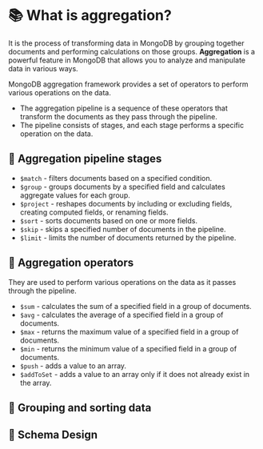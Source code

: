 # 📚 What is aggregation?
It is the process of transforming data in MongoDB by grouping together documents and performing calculations on those groups. 
**Aggregation** is a powerful feature in MongoDB that allows you to analyze and manipulate data in various ways.

MongoDB aggregation framework provides a set of operators to perform various operations on the data. 
  + The aggregation pipeline is a sequence of these operators that transform the documents as they pass through the pipeline. 
  + The pipeline consists of stages, and each stage performs a specific operation on the data.

## <a name="pipeline"></a>📖 Aggregation pipeline stages
+ ``$match`` - filters documents based on a specified condition.
+ ``$group`` - groups documents by a specified field and calculates aggregate values for each group.
+ ``$project`` - reshapes documents by including or excluding fields, creating computed fields, or renaming fields.
+ ``$sort`` - sorts documents based on one or more fields.
+ ``$skip`` - skips a specified number of documents in the pipeline.
+ ``$limit`` - limits the number of documents returned by the pipeline.


## <a name="operators"></a>📖 Aggregation operators
They are used to perform various operations on the data as it passes through the pipeline. 
+ ``$sum`` - calculates the sum of a specified field in a group of documents.
+ ``$avg`` - calculates the average of a specified field in a group of documents.
+ ``$max`` - returns the maximum value of a specified field in a group of documents.
+ ``$min`` - returns the minimum value of a specified field in a group of documents.
+ ``$push`` - adds a value to an array.
+ ``$addToSet`` - adds a value to an array only if it does not already exist in the array.

## <a name="sorting"></a>📖 Grouping and sorting data




## <a name="design"></a>📖 Schema Design




